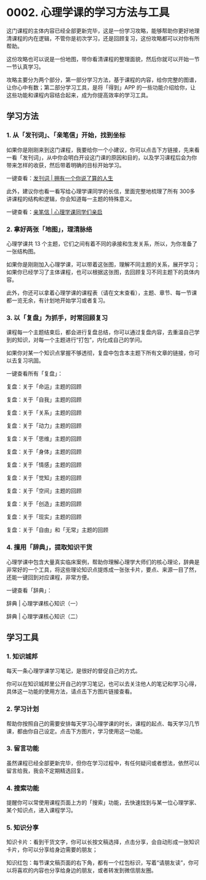 # 0002. 心理学课的学习方法与工具

这门课程的主体内容已经全部更新完毕，这是一份学习攻略，能够帮助你更好地理清课程的内在逻辑，不管你是初次学习，还是回顾复习，这份攻略都可以对你有所帮助。

这份攻略也可以说是一份地图，带你看清课程的整理面貌，然后你就可以开始一节一节认真学习。

攻略主要分为两个部分，第一部分学习方法，基于课程的内容，给你完整的图谱，让你心中有数；第二部分学习工具，是将「得到」APP 的一些功能介绍给你，让这些功能和课程内容结合起来，成为你提高效率的学习工具。

## 学习方法
### 1. 从「发刊词」、「亲笔信」开始，找到坐标

如果你是刚刚来到这门课程，我要给你一个小建议，你可以点击下方链接，先来看一看「发刊词」，从中你会明白开设这门课的原因和目的，以及学习课程后会为你带来怎样的收获，然后带着明确的目标开始学习。

一键查看：[发刊词 | 拥有一个你说了算的人生]()

此外，建议你也看一看写给心理学课同学的长信，里面完整地梳理了所有 300多 讲课程的结构和逻辑，你会知道每一主题的特殊意义。

一键查看：[亲笔信 | 心理学课同学们亲启]()

### 2. 拿好两张「地图」，理清脉络
心理学课共 13 个主题，它们之间有着不同的承接和生发关系，所以，为你准备了一张结构图。




如果你是刚刚加入心理学课，可以带着这张图，理解不同主题的关系，展开学习；如果你已经学习了主体课程，也可以根据这张图，去回顾复习不同主题下的具体内容。

此外，你还可以拿着心理学课的课程表（请在文末查看），主题、章节、每一节课都一览无余，有计划地开始学习或者复习。

### 3. 以「复盘」为抓手，时常回顾复习
课程每一个主题结束后，都会进行复盘总结，你可以通过复盘内容，去重温自己学到的知识，对每一个主题进行“打包”，内化成自己的学问。

如果你对某一个知识点掌握不够透彻，复盘中包含本主题下所有文章的链接，你可以去复习巩固。

一键查看所有「复盘」：

复盘：关于「命运」主题的回顾

复盘：关于「自我」主题的回顾

复盘：关于「关系」主题的回顾

复盘：关于「动力」主题的回顾

复盘：关于「思维」主题的回顾

复盘：关于「身体」主题的回顾

复盘：关于「情感」主题的回顾

复盘：关于「觉知」主题的回顾

复盘：关于「空间」主题的回顾

复盘：关于「创造」主题的回顾

复盘：关于「现实」主题的回顾

复盘：关于「自由」和「无常」主题的回顾

### 4. 擅用「辞典」，提取知识干货
心理学课中包含大量真实临床案例，帮助你理解心理学大师们的核心理论，辞典是非常好的一个工具，将这些理论知识点提炼成一张张卡片，要点、来源一目了然，还能一键回到对应课程，非常方便。

一键查看「辞典」：

辞典 | 心理学课核心知识（一）

辞典 | 心理学课核心知识（二）

## 学习工具

### 1. 知识城邦

每天一条心理学课学习笔记，是很好的督促自己的方式。

你可以在知识城邦里公开自己的学习笔记，也可以去关注他人的笔记和学习心得，具体这一功能的使用方法，请点击下方图片链接查看。

### 2. 学习计划

帮助你按照自己的需要安排每天学习心理学课的时长，课程的起点、每天学习几节课，都由你自己设定。点击下方图片，学习使用这一功能。

### 3. 留言功能

虽然课程已经全部更新完毕，但你在学习过程中，有任何疑问或者想法，依然可以留言给我，我会不定期精选回复。
### 4. 搜索功能

提醒你可以常使用课程页面上方的「搜索」功能，去快速找到与某一位心理学家、某个知识点，进入课程学习。

### 5. 知识分享

知识卡片：看到干货文字，你可以长按文稿选择，点击分享，会自动形成一张知识卡片，你可以分享给身边需要的朋友；

知识红包：每节课文稿页面的右下角，都有一个红包标识，写着“请朋友读”，你可以将喜欢的内容也分享给身边的朋友，或者转发到微信朋友圈。
